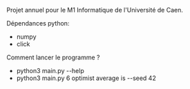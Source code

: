 Projet annuel pour le M1 Informatique de l'Université de Caen.

Dépendances python:
- numpy
- click

Comment lancer le programme ?
- python3 main.py --help
- python3 main.py 6 optimist average is --seed 42
